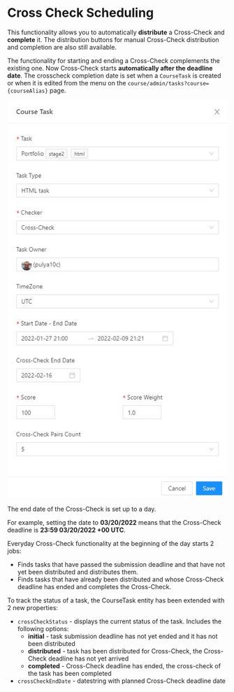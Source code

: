 # Cross Check Scheduling

This functionality allows you to automatically **distribute** a Cross-Check and **complete** it. The distribution buttons for manual Cross-Check distribution and completion are also still available.

The functionality for starting and ending a Cross-Check complements the existing one.
Now Cross-Check starts **automatically after the deadline date**. The crosscheck completion date is set when a `CourseTask` is created or when it is edited from the menu on the `course/admin/tasks?course={courseAlias}` page.

![CourseTask Modal](./img/cross-check-scheduling/course-task-modal.JPG)

The end date of the Cross-Check is set up to a day.

For example, setting the date to **03/20/2022** means that the Cross-Check deadline is **23:59 03/20/2022 +00 UTC**.

Everyday Cross-Check functionality at the beginning of the day starts 2 jobs:

- Finds tasks that have passed the submission deadline and that have not yet been distributed and distributes them.
- Finds tasks that have already been distributed and whose Cross-Check deadline has ended and completes the Cross-Check.

To track the status of a task, the CourseTask entity has been extended with 2 new properties:

- `crossCheckStatus` - displays the current status of the task. Includes the following options:
  - **initial** - task submission deadline has not yet ended and it has not been distributed
  - **distributed** - task has been distributed for Cross-Check, the Cross-Check deadline has not yet arrived
  - **completed** - Cross-Check deadline has ended, the cross-check of the task has been completed
- `crossCheckEndDate` - datestring with planned Cross-Check deadline date
